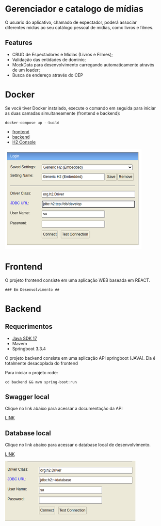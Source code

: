 # Gerenciador e catalogo de mídias

O usuario do aplicativo, chamado de espectador, poderá associar diferentes mídias ao seu catálogo pessoal de mídias, como livros e filmes.

## Features

- CRUD de Espectadores e Mídias (Livros e Filmes);
- Validação das entidades de dominio;
- MockData para desenvolvimento carregando automaticamente através de um loader; 
- Busca de endereço através do CEP

# Docker

Se você tiver Docker instalado, execute o comando em seguida para iniciar as duas camadas simultaneamente (frontend e backend):
```
docker-compose up --build
```

- [frontend](http://localhost:3000)
- [backend](http://localhost:3001/swagger-ui/index.html)
- [H2 Console](http://localhost:8082/)

![h2 console docker](image-1.png)

# Frontend

O projeto frontend consiste em uma aplicação WEB baseada em REACT.

```
### Em Desenvolvimento ##
```

# Backend

## Requerimentos

 - [Java SDK 17](https://www.oracle.com/java/technologies/javase/jdk17-archive-downloads.html)
 - Mavem
 - Springboot 3.3.4

O projeto backend consiste em uma aplicação API springboot (JAVA). Ela é totalmente desacoplada do frontend

Para iniciar o projeto rode:
```
cd backend && mvn spring-boot:run
```

## Swagger local

Clique no link abaixo para acessar a documentação da API
    
[LINK](http://localhost:3001/swagger-ui/index.html) 


## Database local

Clique no link abaixo para acessar o database local de desenvolvimento.
    
[LINK](http://localhost:3001/h2-console) 

![credentials](image.png)

